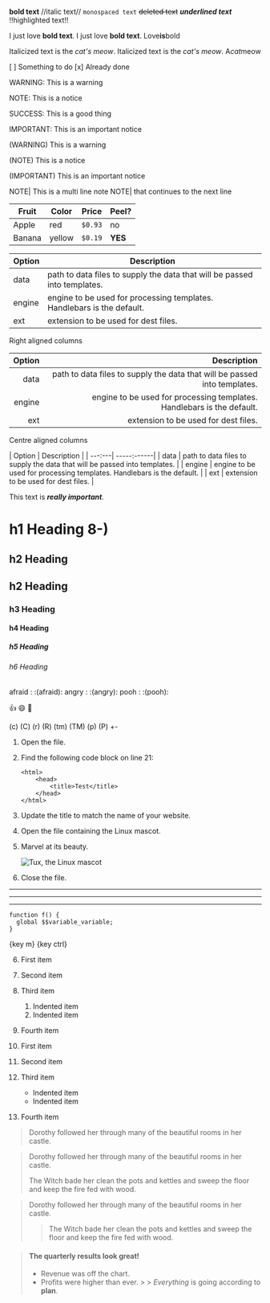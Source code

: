 **bold text**
//italic text//
`monospaced text`
~~deleted text~~
___underlined text___
!!highlighted text!!

I just love **bold text**. I just love __bold text__. Love**is**bold

Italicized text is the *cat's meow*. Italicized text is the _cat's meow_. A*cat*meow

[ ] Something to do
[x] Already done

WARNING: This is a warning

NOTE: This is a notice

SUCCESS: This is a good thing

IMPORTANT: This is an important notice

(WARNING) This is a warning

(NOTE) This is a notice

(IMPORTANT) This is an important notice

NOTE| This is a multi line note
NOTE| that continues to the next line

| Fruit  | Color  | Price   | Peel?
| -----  | -----  | -----   | -----
| Apple  | red    | `$0.93` | no
| Banana | yellow | `$0.19` | **YES**

| Option | Description |
| ------ | ----------- |
| data   | path to data files to supply the data that will be passed into templates. |
| engine | engine to be used for processing templates. Handlebars is the default. |
| ext    | extension to be used for dest files. |

Right aligned columns

| Option | Description |
| ------:| -----------:|
| data   | path to data files to supply the data that will be passed into templates. |
| engine | engine to be used for processing templates. Handlebars is the default. |
| ext    | extension to be used for dest files. |

Centre aligned columns

| Option | Description |
| ---:---| -----:------|
| data | path to data files to supply the data that will be passed into templates. |
| engine | engine to be used for processing templates. Handlebars is the default. |
| ext | extension to be used for dest files. |

This text is ***really important***.

# h1 Heading 8-)

## h2 Heading

## h2 Heading

### h3 Heading

#### h4 Heading

##### h5 Heading

###### h6 Heading

afraid    : :(afraid):
angry     : :(angry):
pooh      : :(pooh):

:+1: :smile: :eyes:

(c) (C) (r) (R) (tm) (TM) (p) (P) +-

1. Open the file.
2. Find the following code block on line 21:

       <html>
           <head>
               <title>Test</title>
           </head>
       </html>

3. Update the title to match the name of your website.


1. Open the file containing the Linux mascot.
2. Marvel at its beauty.

   ![Tux, the Linux mascot](/assets/images/tux.png)

1. Close the file.

***

---

-------------------

```
function f() {
  global $$variable_variable;
}
```

{key m}
{key ctrl}

6. First item
7. Second item
8. Third item
    1. Indented item
    2. Indented item
9. Fourth item


1. First item
2. Second item
3. Third item
    - Indented item
    - Indented item
4. Fourth item

> Dorothy followed her through many of the beautiful rooms in her castle.

> Dorothy followed her through many of the beautiful rooms in her castle.
>
> The Witch bade her clean the pots and kettles and sweep the floor and keep the fire fed with wood.


> Dorothy followed her through many of the beautiful rooms in her castle.
>
>> The Witch bade her clean the pots and kettles and sweep the floor and keep the fire fed with wood.

> #### The quarterly results look great!
>
> - Revenue was off the chart.
> - Profits were higher than ever.
    >
    >  *Everything* is going according to **plan**.

